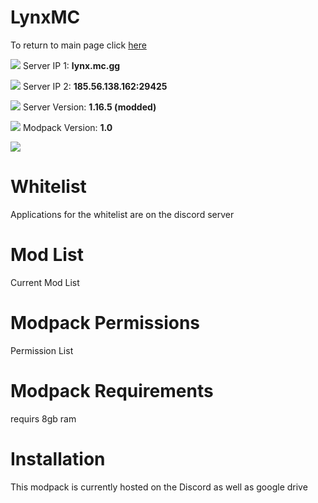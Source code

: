 # LynxMC

To return to main page click [here](https://github.com/Vokuar/Teamladybug)

![](https://cdn.discordapp.com/emojis/995680773728370768.webp?size=44&quality=lossless) Server IP 1: **lynx.mc.gg**

![](https://cdn.discordapp.com/emojis/995680773728370768.webp?size=44&quality=lossless) Server IP 2: **185.56.138.162:29425**

![](https://cdn.discordapp.com/emojis/995680773728370768.webp?size=44&quality=lossless) Server Version: **1.16.5 (modded)**

![](https://cdn.discordapp.com/emojis/995680773728370768.webp?size=44&quality=lossless) Modpack Version: **1.0**

![](https://cdn.discordapp.com/attachments/899782127414030356/999415551283712102/lynxlogo.png)

# Whitelist
Applications for the whitelist are on the discord server

# Mod List
Current Mod List
<!--
[Current Mod List](versions.md)
-->
# Modpack Permissions
Permission List
<!--
[Permission List](Permissions.md)
-->

# Modpack Requirements
requirs 8gb ram

# Installation
This modpack is currently hosted on the Discord as well as google drive





















<!--
# **LYNX MINECRAFT**

To return to main page click [here](https://github.com/Vokuar/Teamladybug)

![](https://cdn.discordapp.com/emojis/995680773728370768.webp?size=44&quality=lossless) Server IP 1: **lynx.mc.gg**

![](https://cdn.discordapp.com/emojis/995680773728370768.webp?size=44&quality=lossless) Server IP 2: **185.56.138.162:29425**

![](https://cdn.discordapp.com/emojis/995680773728370768.webp?size=44&quality=lossless) Server Version: **1.16.5 (modded)**

![](https://cdn.discordapp.com/emojis/995680773728370768.webp?size=44&quality=lossless) Modpack Version: **1.0**

![](https://cdn.discordapp.com/emojis/995680773728370768.webp?size=44&quality=lossless) Important Info: [Whitelist Applications](https://discord.gg/mbvs3FDeww) / [Lynx Modpack Info](https://github.com/Vokuar/Teamladybug/blob/LynxMC/.misc_items/Modpack_Info.MD)




![](https://cdn.discordapp.com/attachments/899782127414030356/999415551283712102/lynxlogo.png)
-->
